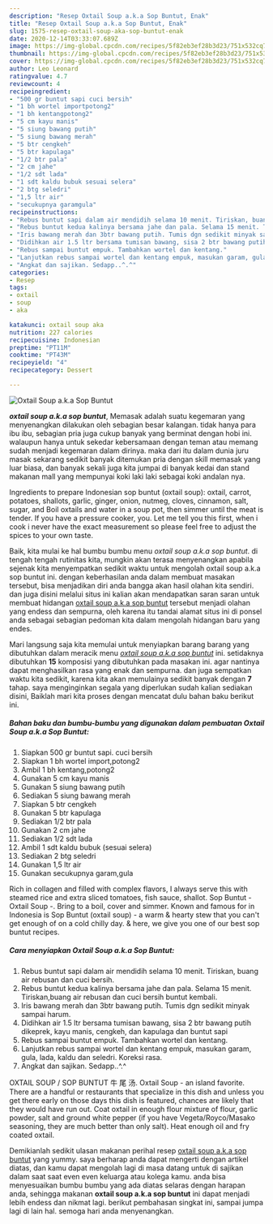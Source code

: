 ```yaml
---
description: "Resep Oxtail Soup a.k.a Sop Buntut, Enak"
title: "Resep Oxtail Soup a.k.a Sop Buntut, Enak"
slug: 1575-resep-oxtail-soup-aka-sop-buntut-enak
date: 2020-12-14T03:33:07.689Z
image: https://img-global.cpcdn.com/recipes/5f82eb3ef28b3d23/751x532cq70/oxtail-soup-aka-sop-buntut-foto-resep-utama.jpg
thumbnail: https://img-global.cpcdn.com/recipes/5f82eb3ef28b3d23/751x532cq70/oxtail-soup-aka-sop-buntut-foto-resep-utama.jpg
cover: https://img-global.cpcdn.com/recipes/5f82eb3ef28b3d23/751x532cq70/oxtail-soup-aka-sop-buntut-foto-resep-utama.jpg
author: Leo Leonard
ratingvalue: 4.7
reviewcount: 4
recipeingredient:
- "500 gr buntut sapi cuci bersih"
- "1 bh wortel importpotong2"
- "1 bh kentangpotong2"
- "5 cm kayu manis"
- "5 siung bawang putih"
- "5 siung bawang merah"
- "5 btr cengkeh"
- "5 btr kapulaga"
- "1/2 btr pala"
- "2 cm jahe"
- "1/2 sdt lada"
- "1 sdt kaldu bubuk sesuai selera"
- "2 btg seledri"
- "1,5 ltr air"
- "secukupnya garamgula"
recipeinstructions:
- "Rebus buntut sapi dalam air mendidih selama 10 menit. Tiriskan, buang air rebusan dan cuci bersih."
- "Rebus buntut kedua kalinya bersama jahe dan pala. Selama 15 menit. Tiriskan,buang air rebusan dan cuci bersih buntut kembali."
- "Iris bawang merah dan 3btr bawang putih. Tumis dgn sedikit minyak sampai harum."
- "Didihkan air 1.5 ltr bersama tumisan bawang, sisa 2 btr bawang putih dikeprek, kayu manis, cengkeh, dan kapulaga dan buntut sapi"
- "Rebus sampai buntut empuk. Tambahkan wortel dan kentang."
- "Lanjutkan rebus sampai wortel dan kentang empuk, masukan garam, gula, lada, kaldu dan seledri. Koreksi rasa."
- "Angkat dan sajikan. Sedapp..^.^"
categories:
- Resep
tags:
- oxtail
- soup
- aka

katakunci: oxtail soup aka 
nutrition: 227 calories
recipecuisine: Indonesian
preptime: "PT11M"
cooktime: "PT43M"
recipeyield: "4"
recipecategory: Dessert

---
```



![Oxtail Soup a.k.a Sop Buntut](https://img-global.cpcdn.com/recipes/5f82eb3ef28b3d23/751x532cq70/oxtail-soup-aka-sop-buntut-foto-resep-utama.jpg)

<b><i>oxtail soup a.k.a sop buntut</i></b>, Memasak adalah suatu kegemaran yang menyenangkan dilakukan oleh sebagian besar kalangan. tidak hanya para ibu ibu, sebagian pria juga cukup banyak yang berminat dengan hobi ini. walaupun hanya untuk sekedar kebersamaan dengan teman atau memang sudah menjadi kegemaran dalam dirinya. maka dari itu dalam dunia juru masak sekarang sedikit banyak ditemukan pria dengan skill memasak yang luar biasa, dan banyak sekali juga kita jumpai di banyak kedai dan stand makanan mall yang mempunyai koki laki laki sebagai koki andalan nya.

Ingredients to prepare Indonesian sop buntut (oxtail soup): oxtail, carrot, potatoes, shallots, garlic, ginger, onion, nutmeg, cloves, cinnamon, salt, sugar, and Boil oxtails and water in a soup pot, then simmer until the meat is tender. If you have a pressure cooker, you. Let me tell you this first, when i cook i never have the exact measurement so please feel free to adjust the spices to your own taste.

Baik, kita mulai ke hal bumbu bumbu menu <i>oxtail soup a.k.a sop buntut</i>. di tengah tengah rutinitas kita, mungkin akan terasa menyenangkan apabila sejenak kita menyempatkan sedikit waktu untuk mengolah oxtail soup a.k.a sop buntut ini. dengan keberhasilan anda dalam membuat masakan tersebut, bisa menjadikan diri anda bangga akan hasil olahan kita sendiri. dan juga disini melalui situs ini kalian akan mendapatkan saran saran untuk membuat hidangan <u>oxtail soup a.k.a sop buntut</u> tersebut menjadi olahan yang endess dan sempurna, oleh karena itu tandai alamat situs ini di ponsel anda sebagai sebagian pedoman kita dalam mengolah hidangan baru yang endes.


Mari langsung saja kita memulai untuk menyiapkan barang barang yang dibutuhkan dalam meracik menu <u><i>oxtail soup a.k.a sop buntut</i></u> ini. setidaknya dibutuhkan <b>15</b> komposisi yang dibutuhkan pada masakan ini. agar nantinya dapat menghasilkan rasa yang enak dan sempurna. dan juga sempatkan waktu kita sedikit, karena kita akan memulainya sedikit banyak dengan <b>7</b> tahap. saya menginginkan segala yang diperlukan sudah kalian sediakan disini, Baiklah mari kita proses dengan mencatat dulu bahan baku berikut ini.

<!--inarticleads1-->

##### Bahan baku dan bumbu-bumbu yang digunakan dalam pembuatan Oxtail Soup a.k.a Sop Buntut:

1. Siapkan 500 gr buntut sapi. cuci bersih
1. Siapkan 1 bh wortel import,potong2
1. Ambil 1 bh kentang,potong2
1. Gunakan 5 cm kayu manis
1. Gunakan 5 siung bawang putih
1. Sediakan 5 siung bawang merah
1. Siapkan 5 btr cengkeh
1. Gunakan 5 btr kapulaga
1. Sediakan 1/2 btr pala
1. Gunakan 2 cm jahe
1. Sediakan 1/2 sdt lada
1. Ambil 1 sdt kaldu bubuk (sesuai selera)
1. Sediakan 2 btg seledri
1. Gunakan 1,5 ltr air
1. Gunakan secukupnya garam,gula


Rich in collagen and filled with complex flavors, I always serve this with steamed rice and extra sliced tomatoes, fish sauce, shallot. Sop Buntut - Oxtail Soup -. Bring to a boil, cover and simmer. Known and famous for in Indonesia is Sop Buntut (oxtail soup) - a warm &amp; hearty stew that you can&#39;t get enough of on a cold chilly day. &amp; here, we give you one of our best sop buntut recipes. 

<!--inarticleads2-->

##### Cara menyiapkan Oxtail Soup a.k.a Sop Buntut:

1. Rebus buntut sapi dalam air mendidih selama 10 menit. Tiriskan, buang air rebusan dan cuci bersih.
1. Rebus buntut kedua kalinya bersama jahe dan pala. Selama 15 menit. Tiriskan,buang air rebusan dan cuci bersih buntut kembali.
1. Iris bawang merah dan 3btr bawang putih. Tumis dgn sedikit minyak sampai harum.
1. Didihkan air 1.5 ltr bersama tumisan bawang, sisa 2 btr bawang putih dikeprek, kayu manis, cengkeh, dan kapulaga dan buntut sapi
1. Rebus sampai buntut empuk. Tambahkan wortel dan kentang.
1. Lanjutkan rebus sampai wortel dan kentang empuk, masukan garam, gula, lada, kaldu dan seledri. Koreksi rasa.
1. Angkat dan sajikan. Sedapp..^.^


OXTAIL SOUP / SOP BUNTUT 牛 尾 汤. Oxtail Soup - an island favorite. There are a handful or restaurants that specialize in this dish and unless you get there early on those days this dish is featured, chances are likely that they would have run out. Coat oxtail in enough flour mixture of flour, garlic powder, salt and ground white pepper (if you have Vegeta/Royco/Masako seasoning, they are much better than only salt). Heat enough oil and fry coated oxtail. 

Demikianlah sedikit ulasan makanan perihal resep <u>oxtail soup a.k.a sop buntut</u> yang yummy. saya berharap anda dapat mengerti dengan artikel diatas, dan kamu dapat mengolah lagi di masa datang untuk di sajikan dalam saat saat even even keluarga atau kolega kamu. anda bisa menyesuaikan bumbu bumbu yang ada diatas selaras dengan harapan anda, sehingga makanan <b>oxtail soup a.k.a sop buntut</b> ini dapat menjadi lebih endess dan nikmat lagi. berikut pembahasan singkat ini, sampai jumpa lagi di lain hal. semoga hari anda menyenangkan.
